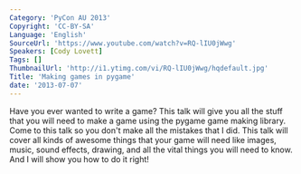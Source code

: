 ```yaml
---
Category: 'PyCon AU 2013'
Copyright: 'CC-BY-SA'
Language: 'English'
SourceUrl: 'https://www.youtube.com/watch?v=RQ-lIU0jWwg'
Speakers: [Cody Lovett]
Tags: []
ThumbnailUrl: 'http://i1.ytimg.com/vi/RQ-lIU0jWwg/hqdefault.jpg'
Title: 'Making games in pygame'
date: '2013-07-07'
---
```

Have you ever wanted to write a game? This talk will give you all the stuff that you will need to make a game using the pygame game making library. Come to this talk so you don't make all the mistakes that I did.
This talk will cover all kinds of awesome things that your game will need like images, music, sound effects, drawing, and all the vital things you will need to know. And I will show you how to do it right!